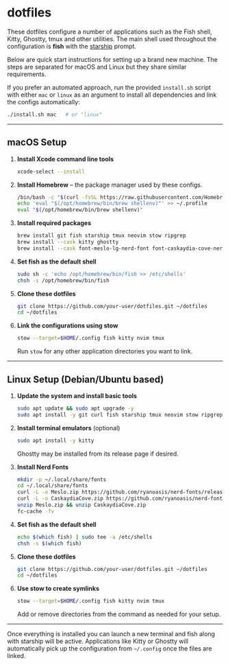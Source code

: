 # dotfiles

These dotfiles configure a number of applications such as the Fish shell, Kitty, Ghostty, tmux and other utilities. The main shell used throughout the configuration is **fish** with the [starship](https://starship.rs) prompt.

Below are quick start instructions for setting up a brand new machine. The steps are separated for macOS and Linux but they share similar requirements.

If you prefer an automated approach, run the provided `install.sh` script with
either `mac` or `linux` as an argument to install all dependencies and link the
configs automatically:

```bash
./install.sh mac   # or "linux"
```

---

## macOS Setup

1. **Install Xcode command line tools**
   ```bash
   xcode-select --install
   ```

2. **Install Homebrew** – the package manager used by these configs.
   ```bash
   /bin/bash -c "$(curl -fsSL https://raw.githubusercontent.com/Homebrew/install/HEAD/install.sh)"
   echo 'eval "$(/opt/homebrew/bin/brew shellenv)"' >> ~/.profile
   eval "$(/opt/homebrew/bin/brew shellenv)"
   ```

3. **Install required packages**
   ```bash
   brew install git fish starship tmux neovim stow ripgrep
   brew install --cask kitty ghostty
   brew install --cask font-meslo-lg-nerd-font font-caskaydia-cove-nerd-font
   ```

4. **Set fish as the default shell**
   ```bash
   sudo sh -c 'echo /opt/homebrew/bin/fish >> /etc/shells'
   chsh -s /opt/homebrew/bin/fish
   ```

5. **Clone these dotfiles**
   ```bash
   git clone https://github.com/your-user/dotfiles.git ~/dotfiles
   cd ~/dotfiles
   ```

6. **Link the configurations using stow**
   ```bash
   stow --target=$HOME/.config fish kitty nvim tmux
   ```
   Run `stow` for any other application directories you want to link.

---

## Linux Setup (Debian/Ubuntu based)

1. **Update the system and install basic tools**
   ```bash
   sudo apt update && sudo apt upgrade -y
   sudo apt install -y git curl fish starship tmux neovim stow ripgrep
   ```

2. **Install terminal emulators** (optional)
   ```bash
   sudo apt install -y kitty
   ```
   Ghostty may be installed from its release page if desired.

3. **Install Nerd Fonts**
   ```bash
   mkdir -p ~/.local/share/fonts
   cd ~/.local/share/fonts
   curl -L -o Meslo.zip https://github.com/ryanoasis/nerd-fonts/releases/latest/download/Meslo.zip
   curl -L -o CaskaydiaCove.zip https://github.com/ryanoasis/nerd-fonts/releases/latest/download/CaskaydiaCove.zip
   unzip Meslo.zip && unzip CaskaydiaCove.zip
   fc-cache -fv
   ```

4. **Set fish as the default shell**
   ```bash
   echo $(which fish) | sudo tee -a /etc/shells
   chsh -s $(which fish)
   ```

5. **Clone these dotfiles**
   ```bash
   git clone https://github.com/your-user/dotfiles.git ~/dotfiles
   cd ~/dotfiles
   ```

6. **Use stow to create symlinks**
   ```bash
   stow --target=$HOME/.config fish kitty nvim tmux
   ```
   Add or remove directories from the command as needed for your setup.

---

Once everything is installed you can launch a new terminal and fish along with starship will be active. Applications like Kitty or Ghostty will automatically pick up the configuration from `~/.config` once the files are linked.

